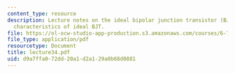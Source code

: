 ```yaml
---
content_type: resource
description: Lecture notes on the ideal bipolar junction transistor (BJT) and current-voltage
  characteristics of ideal BJT.
file: https://ol-ocw-studio-app-production.s3.amazonaws.com/courses/6-720j-integrated-microelectronic-devices-spring-2007/d9a7ffa072dd20a1d2a129a0b68d0881_lecture34.pdf
file_type: application/pdf
resourcetype: Document
title: lecture34.pdf
uid: d9a7ffa0-72dd-20a1-d2a1-29a0b68d0881
---
```

